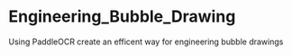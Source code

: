 # Engineering_Bubble_Drawing
Using PaddleOCR create an efficent way for engineering bubble drawings 
